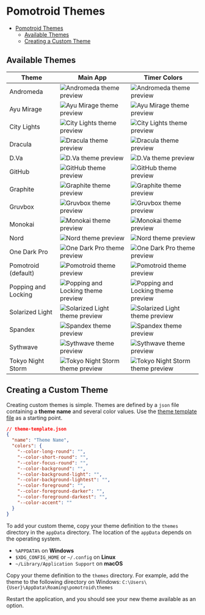 # Pomotroid Themes

- [Pomotroid Themes](#pomotroid-themes)
  - [Available Themes](#available-themes)
  - [Creating a Custom Theme](#creating-a-custom-theme)

## Available Themes

| Theme               | Main App                                                                | Timer Colors                                                            |
| ------------------- | ----------------------------------------------------------------------- | ----------------------------------------------------------------------- |
| Andromeda           | ![Andromeda theme preview](images/andromeda_01.png)                     | ![Andromeda theme preview](images/andromeda_02.png)                     |
| Ayu Mirage          | ![Ayu Mirage theme preview](images/ayu_01.png)                          | ![Ayu Mirage theme preview](images/ayu_02.png)                          |
| City Lights         | ![City Lights theme preview](images/city-lights_01.png)                 | ![City Lights theme preview](images/city-lights_02.png)                 |
| Dracula             | ![Dracula theme preview](images/dracula_01.png)                         | ![Dracula theme preview](images/dracula_02.png)                         |
| D.Va                | ![D.Va theme preview](images/dva_01.png)                                | ![D.Va theme preview](images/dva_02.png)                                |
| GitHub              | ![GitHub theme preview](images/github_01.png)                           | ![GitHub theme preview](images/github_02.png)                           |
| Graphite            | ![Graphite theme preview](images/graphite_01.png)                       | ![Graphite theme preview](images/graphite_02.png)                       |
| Gruvbox             | ![Gruvbox theme preview](images/gruvbox_01.png)                         | ![Gruvbox theme preview](images/gruvbox_02.png)                         |
| Monokai             | ![Monokai theme preview](images/monokai_01.png)                         | ![Monokai theme preview](images/monokai_02.png)                         |
| Nord                | ![Nord theme preview](images/nord_01.png)                               | ![Nord theme preview](images/nord_02.png)                               |
| One Dark Pro        | ![One Dark Pro theme preview](images/one-dark-pro_01.png)               | ![One Dark Pro theme preview](images/one-dark-pro_02.png)               |
| Pomotroid (default) | ![Pomotroid theme preview](images/pomotroid_01.png)                     | ![Pomotroid theme preview](images/pomotroid_02.png)                     |
| Popping and Locking | ![Popping and Locking theme preview](images/popping-and-locking_01.png) | ![Popping and Locking theme preview](images/popping-and-locking_02.png) |
| Solarized Light     | ![Solarized Light theme preview](images/solarized-light_01.png)         | ![Solarized Light theme preview](images/solarized-light_02.png)         |
| Spandex             | ![Spandex theme preview](images/spandex_01.png)                         | ![Spandex theme preview](images/spandex_02.png)                         |
| Sythwave            | ![Sythwave theme preview](images/synthwave_01.png)                      | ![Sythwave theme preview](images/synthwave_02.png)                      |
| Tokyo Night Storm   | ![Tokyo Night Storm theme preview](images/tokyo-night-storm_01.png)     | ![Tokyo Night Storm theme preview](images/tokyo-night-storm_02.png)     |

## Creating a Custom Theme

Creating custom themes is simple. Themes are defined by a `json` file containing a **theme name** and several color values. Use the [theme template file](./theme-template.json) as a starting point.

```json
// theme-template.json
{
  "name": "Theme Name",
  "colors": {
    "--color-long-round": "",
    "--color-short-round": "",
    "--color-focus-round": "",
    "--color-background": "",
    "--color-background-light": "",
    "--color-background-lightest": "",
    "--color-foreground": "",
    "--color-foreground-darker": "",
    "--color-foreground-darkest": "",
    "--color-accent": ""
  }
}
```

To add your custom theme, copy your theme definition to the `themes` directory in the `appData` directory. The location of the `appData` depends on the operating system.

- `%APPDATA%` on **Windows**
- `$XDG_CONFIG_HOME` or `~/.config` on **Linux**
- `~/Library/Application Support` on **macOS**

Copy your theme definition to the `themes` directory. For example, add the theme to the following directory on Windows: `C:\Users\{User}\AppData\Roaming\pomotroid\themes`

Restart the application, and you should see your new theme available as an option.
